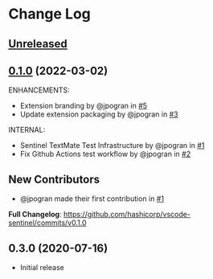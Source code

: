 # Change Log

## [Unreleased]

## [0.1.0] (2022-03-02)

ENHANCEMENTS:

* Extension branding by @jpogran in [#5](https://github.com/hashicorp/vscode-sentinel/pull/5)
* Update extension packaging by @jpogran in [#3](https://github.com/hashicorp/vscode-sentinel/pull/3)

INTERNAL:

* Sentinel TextMate Test Infrastructure by @jpogran in [#1](https://github.com/hashicorp/vscode-sentinel/pull/1)
* Fix Github Actions test workflow by @jpogran in [#2](https://github.com/hashicorp/vscode-sentinel/pull/2)

## New Contributors

* @jpogran made their first contribution in [#1](https://github.com/hashicorp/vscode-sentinel/pull/1)

**Full Changelog**: https://github.com/hashicorp/vscode-sentinel/commits/v0.1.0

## 0.3.0 (2020-07-16)

- Initial release

<!-- Links to tag comparisons -->
[Unreleased]: https://github.com/hashicorp/vscode-sentinel/compare/v0.1.0...main
[0.1.0]: https://github.com/hashicorp/vscode-sentinel/commits/v0.1.0
